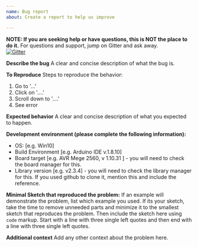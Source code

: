 ```yaml
---
name: Bug report
about: Create a report to help us improve

---
```


**NOTE:  If you are seeking help or have questions, this is NOT the place to do it.**  For questions and support, jump on Gitter and ask away.  
[![Gitter](https://badges.gitter.im/Join%20Chat.svg)](https://gitter.im/Makuna/NeoPixelBus?utm_source=badge&utm_medium=badge&utm_campaign=pr-badge)

**Describe the bug**
A clear and concise description of what the bug is.

**To Reproduce**
Steps to reproduce the behavior:
1. Go to '...'
2. Click on '....'
3. Scroll down to '....'
4. See error

**Expected behavior**
A clear and concise description of what you expected to happen.

**Development environment (please complete the following information):**
 - OS: [e.g. Win10]
 - Build Environment [e.g. Arduino IDE v.1.8.10]
 - Board target [e.g.  AVR Mege 2560, v 1.10.31 ] - you will need to check the board manager for this.
 - Library version [e.g. v2.3.4] - you will need to check the library manager for this.  If you used github to clone it, mention this and include the reference.

**Minimal Sketch that reproduced the problem:**
If an example will demonstrate the problem, list which example you used.
If its your sketch, take the time to remove unneeded parts and minimize it to the smallest sketch that reproduces the problem.  Then include the sketch here using `code` markup.  Start with a line with three single left quotes and then end with a line with three single left quotes. 

**Additional context**
Add any other context about the problem here.
